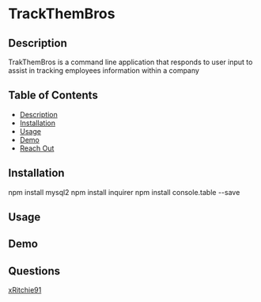 # TrackThemBros

## Description
TrakThemBros is a command line application that responds to user input to assist in tracking employees information within a company 

## Table of Contents
- [Description](#Description)
- [Installation](#Installation)
- [Usage](#Usage)
- [Demo](#Demo)
- [Reach Out](#Questions)

## Installation
npm install mysql2
npm install inquirer
npm install console.table --save

## Usage

## Demo

## Questions
[xRitchie91](https://github.com/xRitchie91)